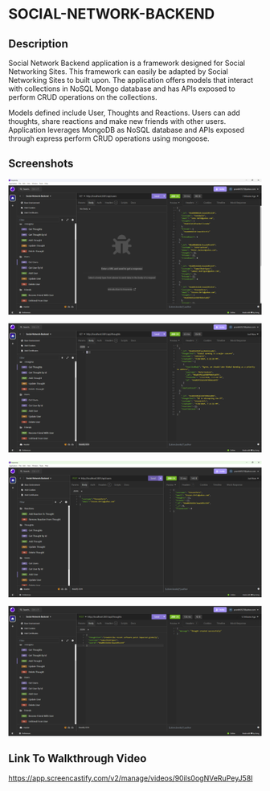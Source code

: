 # SOCIAL-NETWORK-BACKEND

## Description
Social Network Backend application is a framework designed for Social Networking Sites. This framework can easily be adapted by Social Networking Sites to built upon. The application offers models that interact with collections in NoSQL Mongo database and has APIs exposed to perform CRUD operations on the collections.

Models defined include User, Thoughts and Reactions. Users can add thoughts, share reactions and make new friends with other users. Application leverages MongoDB as NoSQL database and APIs exposed through express perform CRUD operations using mongoose.

## Screenshots

![Get Users](<assets/images/Get Users.png>)

![Get Thoughts](<assets/images/Get Thoughts.png>)

![Add User](<assets/images/Add User.png>)

![Add Thought](<assets/images/Add Thought.png>)

## Link To Walkthrough Video

https://app.screencastify.com/v2/manage/videos/90ils0ogNVeRuPeyJ58I